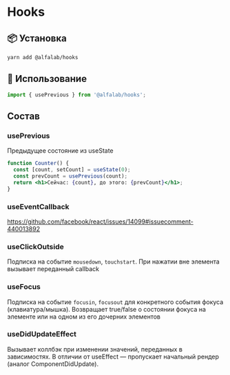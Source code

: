# Hooks

## 📦 Установка

```bash
yarn add @alfalab/hooks
```

## 🔨 Использование

```jsx
import { usePrevious } from '@alfalab/hooks';
```

## Состав

### usePrevious

Предыдущее состояние из useState
```jsx
function Counter() {
  const [count, setCount] = useState(0);
  const prevCount = usePrevious(count);
  return <h1>Сейчас: {count}, до этого: {prevCount}</h1>;
}
```

### useEventCallback

https://github.com/facebook/react/issues/14099#issuecomment-440013892

### useClickOutside

Подписка на событие `mousedown`, `touchstart`. При нажатии вне элемента вызывает переданный callback

### useFocus

Подписка на событие `focusin`, `focusout` для конкретного события фокуса (клавиатура/мышка).
Возвращает true/false о состоянии фокуса на элементе или на одном из его дочерних элементов

### useDidUpdateEffect

Вызывает коллбэк при изменении значений, переданных в зависимостях.
В отличии от useEffect — пропускает начальный рендер (аналог ComponentDidUpdate).